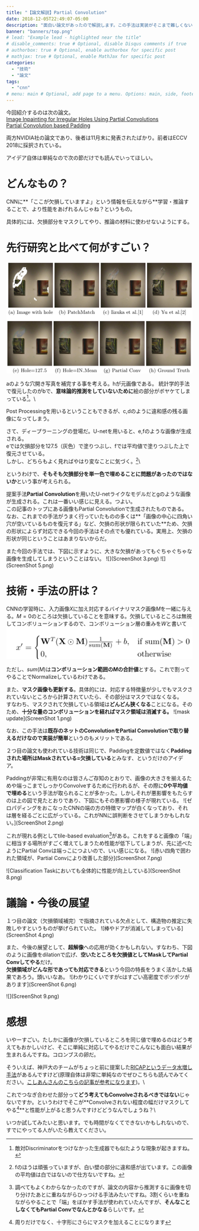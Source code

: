 ```yaml
---
title: "【論文解説】Partial Convolution"
date: 2018-12-05T22:49:07-05:00
description: "面白い論文があったので解説します。この手法は実装がそこまで難しくないしコンスタントに効果もあるので今後のスタンダードになりそう。"
banner: "banners/top.png"
# lead: "Example lead - highlighted near the title"
# disable_comments: true # Optional, disable Disqus comments if true
# authorbox: true # Optional, enable authorbox for specific post
# mathjax: true # Optional, enable MathJax for specific post
categories:
  - "技術"
  - "論文"
tags:
  - "cnn"
# menu: main # Optional, add page to a menu. Options: main, side, footer
---
```


今回紹介するのは次の論文。\
[Image Inpainting for Irregular Holes Using Partial Convolutions](https://arxiv.org/pdf/1804.07723.pdf)\
[Partial Convolution based Padding](https://arxiv.org/pdf/1811.11718.pdf)

両方NVIDIA社の論文であり、後者は11月末に発表されたばかり。前者はECCV 2018に採択されている。

アイデア自体は単純なので次の節だけでも読んでいってほしい。

# どんなもの？

CNNに**「ここが欠損していますよ」という情報を伝えながら**学習・推論することで、より性能をあげれるんじゃね？というもの。

具体的には、欠損部分をマスクしてやり、推論の材料に使わせないようにする。

# 先行研究と比べて何がすごい？

![previous work comaprison](comparison.png)

aのような穴開き写真を補完する事を考える。hが元画像である。
統計学的手法で復元したのがbで、**意味論的推測をしていないために**絵の部分がボヤケてしまっている[^1]。\
[^1]:敵対Discriminatorをつけなかった生成器でも似たような現象が起きますね。

Post Processingを用いるということもできるが、c,dのように違和感の残る画像になってしまう。

さて、ディープラーニングの登場だ。U-netを用いると、e,fのような画像が生成される。\
eでは欠損部分を127.5（灰色）で塗りつぶし、fでは平均値で塗りつぶした上で復元させている。\
しかし、どちらもよく見ればやはり変なことに気づく。[^2]\

[^2]:fのほうは頑張っていますが、白い壁の部分に違和感が出ています。この画像の平均値は白ではないので仕方ないですね。


というわけで、**そもそも欠損部分を単一色で埋めることに問題があったのではないか**という事が考えられる。

提案手法**Partial Convolution**を用いたU-netライクなモデルだとgのような画像が生成される。これは一番いい感じに見える。つよい。\
この記事のトップにある画像もPartial Convolutionで生成されたものである。
なお、これまでの手法がうまく行っていたものの多くは**「画像の中心に四角い穴が空いているものを復元する」など、欠損の形状が限られていた**ため、欠損の形状によらず対応できる今回の手法はその点でも優れている。実用上、欠損の形状が同じということはあまりないからだ。

また今回の手法では、下図に示すように、大きな欠損があってもぐちゃぐちゃな画像を生成してしまうということはない。
![](ScreenShot 3.png)
![](ScreenShot 5.png)


# 技術・手法の肝は？

CNNの学習時に、入力画像$X$に加え対応するバイナリマスク画像$M$を一緒に与える。$M=0$のところは欠損していることを意味する。欠損しているところは無視してコンボリューションするので、コンボリューション層の重みを$W$と書いて
![conv](ScreenShot.png)

ただし、$sum(M)$は**コンボリューション範囲の$M$の合計値**とする。これで割ってやることでNormalizeしているわけである。

また、**マスク画像も更新する**。具体的には、対応する特徴量が少しでもマスクされていないところから計算されていたら、その部分はマスクではなくなる。\
すなわち、マスクされて欠損している領域は**どんどん狭くなる**ことになる。そのため、**十分な量のコンボリューションを経ればマスク領域は消滅する。**
![mask update](ScreenShot 1.png)

なお、この手法は**既存のネットのConvolutionをPartial Convolutionで取り替えるだけなので実装が簡単**というのもメリットである。

２つ目の論文も使われている技術は同じで、Paddingを定数値ではなく**Paddingされた場所はMaskされている=欠損している**とみなす、というだけのアイデア。

Paddingが非常に有用なのは皆さんご存知のとおりで、画像の大きさを揃えるためや端っこまでしっかりConvolveするために行われるが、その際に**0や平均値で埋める**という手法が取られることが多かった。しかしそれが悪影響をもたらすのは上の図で見たとおりであり、下図にもその悪影響の様子が現れている。
![ゼロパディングをおこなったCNNの端の方の特徴マップが白くなっており、それは層を経るごとに広がっている。これがNNに誤判断をさせてしまうかもしれない。](ScreenShot 2.png)

これが現れる例としてtile-based evaluation[^3]がある。これをすると画像の「端」に相当する場所がすごく増えてしまうため性能が低下してしまうが、先に述べたようにPartial Convは端っこにつよいので、いい感じになる。
![赤い四角で囲われた領域が、Partial Convにより改善した部分](ScreenShot 7.png)


[^3]:調べてもよくわからなかったのですが、論文の内容から推測するに画像を切り分けたあとに重ねながらひっつける手法みたいですね。3割くらいを重ねながらやることで「端」をぼかす手法が使われていたんですが、**そんなことしなくてもPartial Convでなんとかなる**らしいです。

![Classification Taskにおいても全体的に性能が向上している](ScreenShot 8.png)


# 議論・今後の展望

１つ目の論文（欠損領域補完）で指摘されている欠点として、構造物の推定に失敗しやすというものが挙げられていた。
![棒やドアが消滅してしまっている](ScreenShot 4.png)

また、今後の展望として、**超解像**への応用が効くかもしれない。すなわち、下図のように画像をdilationで広げ、**空いたところを欠損値としてMaskしてPartial Convしてやる**だけ。\
**欠損領域がどんな形であっても対応できる**という今回の特長をうまく活かした結果であろう。頭いいなあ。
![わかりにくいですがcはすごい高密度でポツポツがあります](ScreenShot 6.png)


![](ScreenShot 9.png)

# 感想

いやーすごい。たしかに画像が欠損しているところを同じ値で埋めるのはどう考えてもおかしいけど、そこに単純に対応してやるだけでこんなにも面白い結果が生まれるんですね。コロンブスの卵だ。

そういえば、神戸大のチームがちょっと前に提案した[RICAPというデータ水増し手法](https://arxiv.org/pdf/1811.09030.pdf)があるんですけど(原理自体は非常に単純なのでぜひこちらも読んでみてください。[こしあんさんのこちらの記事が参考になります](https://qiita.com/koshian2/items/1a6b93ee5724a6d63730))。\

これでつなぎ合わせた部分って**どう考えてもConvolveされるべきではない**じゃないですか。というわけでそこが**Convolveされない程度の幅だけマスクしてやる[^4]**と性能が上がると思うんですけどどうなんでしょうね？\

[^4]:周りだけでなく、十字形にさらにマスクを加えることになります


いつか試してみたいと思います。でも時間がなくてできないかもしれないので、すでにやってる人がいたら教えてください。
